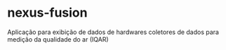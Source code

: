 # nexus-fusion
Aplicação para exibição de dados de hardwares coletores de dados para medição da qualidade do ar (IQAR)
